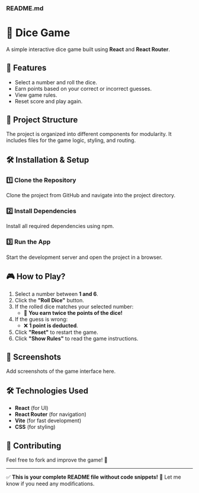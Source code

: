 ### **README.md**  

# 🎲 Dice Game  

A simple interactive dice game built using **React** and **React Router**.  

## 🚀 Features  
- Select a number and roll the dice.  
- Earn points based on your correct or incorrect guesses.  
- View game rules.  
- Reset score and play again.  

## 📂 Project Structure  
The project is organized into different components for modularity. It includes files for the game logic, styling, and routing.  

## 🛠️ Installation & Setup  
### 1️⃣ Clone the Repository  
Clone the project from GitHub and navigate into the project directory.  

### 2️⃣ Install Dependencies  
Install all required dependencies using npm.  

### 3️⃣ Run the App  
Start the development server and open the project in a browser.  

## 🎮 How to Play?  
1. Select a number between **1 and 6**.  
2. Click the **"Roll Dice"** button.  
3. If the rolled dice matches your selected number:  
   - 🎉 **You earn twice the points of the dice!**  
4. If the guess is wrong:  
   - ❌ **1 point is deducted**.  
5. Click **"Reset"** to restart the game.  
6. Click **"Show Rules"** to read the game instructions.  

## 📸 Screenshots  
Add screenshots of the game interface here.  

## 🛠️ Technologies Used  
- **React** (for UI)  
- **React Router** (for navigation)  
- **Vite** (for fast development)  
- **CSS** (for styling)  

## 🤝 Contributing  
Feel free to fork and improve the game! 🎲  

---

✅ **This is your complete README file without code snippets!** 🚀 Let me know if you need any modifications.